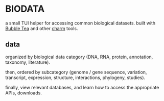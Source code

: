 # BIODATA

a small TUI helper for accessing common biological datasets. built with [Bubble Tea](https://github.com/charmbracelet/bubbletea) and other [charm](https://charm.sh/) tools.

## data

organized by biological data category (DNA, RNA, protein, annotation, taxonomy, literature). 

then, ordered by subcategory (genome / gene sequence, variation, transcript, expression, structure, interactions, phylogeny, studies). 

finally, view relevant databases, and learn how to access the appropriate APIs, downloads.
